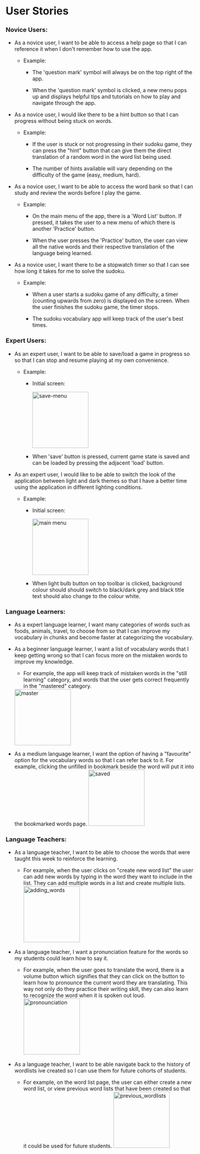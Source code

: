 # User Stories

### Novice Users:
- As a novice user, I want to be able to access a help page so that I can reference it when I don't 
  remember how to use the app.

  - Example:
    - The 'question mark' symbol will always be on the top right of the app.

    - When the 'question mark' symbol is clicked, a new menu pops up and displays helpful tips
      and tutorials on how to play and navigate through the app.

- As a novice user, I would like there to be a hint button so that I can progress without being stuck on words.

  - Example:
    - If the user is stuck or not progressing in their sudoku game, they can press the "hint" button
      that can give them the direct translation of a random word in the word list being used.

    - The number of hints available will vary depending on the difficulty of the game (easy, medium, hard).

- As a novice user, I want to be able to access the word bank so that I can study and 
  review the words before I play the game.

  - Example:
    - On the main menu of the app, there is a 'Word List' button. If pressed, it takes the user 
      to a new menu of which there is another 'Practice' button.
    
    - When the user presses the 'Practice' button, the user can view all the native words
      and their respective translation of the language being learned.

- As a novice user, I want there to be a stopwatch timer so that I can see how long it takes for me to solve the sudoku.

  - Example: 
    - When a user starts a sudoku game of any difficulty, a timer (counting upwards from zero) 
      is displayed on the screen. When the user finishes the sudoku game, the timer stops.
    
    - The sudoku vocabulary app will keep track of the user's best times.

### Expert Users:
- As an expert user, I want to be able to save/load a game in progress so
  so that I can stop and resume playing at my own convenience.

  - Example:
    - Initial screen:
      
      <img src="./user-story-assets/save-menu.png" alt="save-menu" width="150px">
    
    - When 'save' button is pressed, current game state is saved and can be loaded 
     by pressing the adjacent 'load' button.


- As an expert user, I would like to be able to switch the look of the 
  application between light and dark themes so that I have a better
  time using the application in different lighting conditions.

  - Example:
    - Initial screen: 
    
      <img src="./user-story-assets/main-menu.png" alt="main menu" width="150px">
      
    - When light bulb button on top toolbar is clicked, background colour should
      should switch to black/dark grey and black title text should also
      change to the colour white.

### Language Learners:

- As a expert language learner, I want many categories of words such as foods, animals, travel, to choose from so that I can improve my vocabulary in chunks and become faster at categorizing the vocabulary.


- As a beginner language learner, I want a list of vocabulary words that I keep getting wrong so that I can focus more on the mistaken words to improve my knowledge. 
  - For example, the app will keep track of mistaken words in the "still learning" category, and words that the user gets correct frequently in the "mastered" category.
  <img src="./user-story-assets/Screenshot_2023-01-26_193346.jpg" alt="master" width="150px">

- As a medium language learner, I want the option of having a "favourite" option for the vocabulary words
so that I can refer back to it. For example, clicking the unfilled in bookmark beside the word will put it into the bookmarked words page.
  <img src="./user-story-assets/Screenshot_2023-01-26_193430.jpg" alt="saved" width="150px">
  

### Language Teachers:
- As a language teacher, I want to be able to choose the words that were taught this week to reinforce the learning.

  - For example, when the user clicks on "create new word list" the user can add new words by typing in the word they want to include in the list. They can add multiple words in a list and create multiple lists.
    <img src="./user-story-assets/adding_words.png" alt="adding_words" width="150px">


- As a language teacher, I want a pronunciation feature for the words so my students could learn how to say it.
  
  - For example, when the user goes to translate the word, there is a volume button which signifies that they can click on the button to learn how to pronounce the current word they are translating. This way not only do they practice their writing skill, they can also learn to recognize the word when it is spoken out loud.
    <img src="./user-story-assets/pronounciation.png" alt="pronounciation" width="150px">



- As a language teacher, I want to be able navigate back to the history of wordlists ive created so I can use them for future cohorts of students.
  - For example, on the word list page, the user can either create a new word list, or view previous word lists that have been created so that it could be used for future students.
    <img src="./user-story-assets/previous_wordlists.png" alt="previous_wordlists" width="150px">
